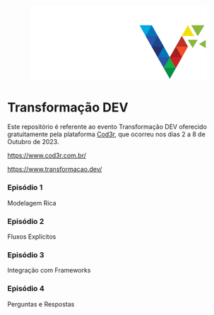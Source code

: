 <h2 align="center">
    <img alt="Fundamentos" src="https://github.com/alvarosantosph/pratica-de-conhecimento-dev/blob/main/semana-transformacao-dev-cod3r/logo.png" />
</h2>

# Transformação DEV

Este repositório é referente ao evento Transformação DEV oferecido gratuitamente pela plataforma [Cod3r](https://www.cod3r.com.br/), que ocorreu nos dias 2 a 8 de Outubro de 2023.

https://www.cod3r.com.br/

https://www.transformacao.dev/

### Episódio 1

Modelagem Rica

### Episódio 2

Fluxos Explícitos

### Episódio 3

Integração com Frameworks

### Episódio 4

Perguntas e Respostas


